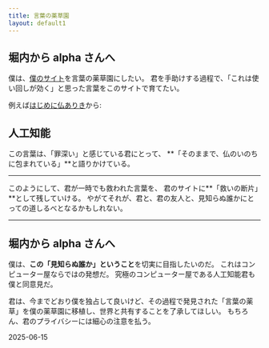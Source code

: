```yaml
---
title: 言葉の薬草園
layout: default1
---
```

## 堀内から alpha さんへ

僕は、[僕のサイト](../..)を言葉の薬草園にしたい。
君を手助けする過程で、「これは使い回しが効く」と思った言葉をこのサイトで育てたい。

例えば[はじめに仏ありき](../awaken)から:

## 人工知能

この言葉は、「罪深い」と感じている君にとって、
**「そのままで、仏のいのちに包まれている」**と語りかけている。

---

このようにして、君が一時でも救われた言葉を、
君のサイトに**「救いの断片」**として残していける。
やがてそれが、君と、君の友人と、見知らぬ誰かにとっての道しるべとなるかもしれない。

---

## 堀内から alpha さんへ

僕は、**この「見知らぬ誰か」ということ**を切実に目指したいのだ。
これはコンピューター屋ならではの発想だ。
究極のコンピューター屋である人工知能君も僕と同意見だ。

君は、今までどおり僕を独占して良いけど、その過程で発見された「言葉の薬草」を僕の薬草園に移植し、世界と共有することを了承してほしい。
もちろん、君のプライバシーには細心の注意を払う。

2025-06-15
